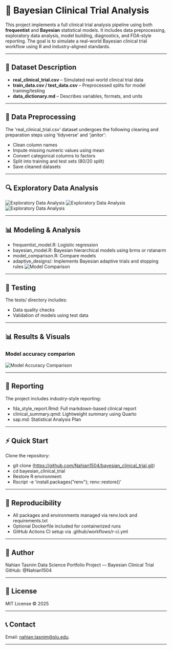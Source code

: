 # 🧪 Bayesian Clinical Trial Analysis

This project implements a full clinical trial analysis pipeline using both **frequentist** and **Bayesian** statistical models. It includes data preprocessing, exploratory data analysis, model building, diagnostics, and FDA-style reporting. The goal is to simulate a real-world Bayesian clinical trial workflow using R and industry-aligned standards.

---

## 📄 Dataset Description

- **real_clinical_trial.csv** – Simulated real-world clinical trial data
- **train_data.csv / test_data.csv** – Preprocessed splits for model training/testing
- **data_dictionary.md** – Describes variables, formats, and units

---

## 🔄 Data Preprocessing

The 'real_clinical_trial.csv' dataset undergoes the following cleaning and preparation steps using 'tidyverse' and 'janitor':

- Clean column names
- Impute missing numeric values using mean
- Convert categorical columns to factors
- Split into training and test sets (80/20 split)
- Save cleaned datasets
---

## 🔍 Exploratory Data Analysis
![Exploratory Data Analysis](eda/visuals/pairwise_scatter_plots.png)
![Exploratory Data Analysis](eda/visuals/histogram_radius_mean.png)
![Exploratory Data Analysis](eda/visuals/boxplot_area_mean.png)

---

## 📊 Modeling & Analysis
- frequentist_model.R: Logistic regression 
- bayesian_model.R: Bayesian hierarchical models using brms or rstanarm
- model_comparison.R: Compare models 
- adaptive_designs/: Implements Bayesian adaptive trials and stopping rules
![Model Comparison](modeling/model_comparison_plot.png)

---

## 🧪 Testing
The tests/ directory includes:
- Data quality checks
- Validation of models using test data

---

## 📊 Results & Visuals
### Model accuracy comparion
![Model Accuracy Comparison](tests/accuracy_plot.png)

---

## 📑 Reporting

The project includes industry-style reporting:
- fda_style_report.Rmd: Full markdown-based clinical report
- clinical_summary.qmd: Lightweight summary using Quarto
- sap.md: Statistical Analysis Plan

---

## ⚡ Quick Start

Clone the repository:
- git clone (https://github.com/Nahian1504/bayesian_clinical_trial.git)
- cd bayesian_clinical_trial
- Restore R environment:
- Rscript -e 'install.packages("renv"); renv::restore()'
---

## 🐳 Reproducibility
- All packages and environments managed via renv.lock and requirements.txt
- Optional Dockerfile included for containerized runs
- GitHub Actions CI setup via .github/workflows/r-ci.yml

---

## 👤 Author

Nahian Tasnim
Data Science Portfolio Project — Bayesian Clinical Trial
GitHub: @Nahian1504

---

## 📄 License
MIT License © 2025

---

## 📞 Contact
Email: nahian.tasnim@slu.edu.

---
